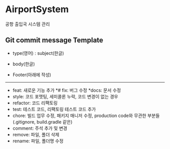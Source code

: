 # AirportSystem
공항 출입국 시스템 관리

## Git commit message Template

* type(영어) : subject(한글)

* body(한글)

* Footer(아래에 작성)
-----
* feat: 새로운 기능 추가
*# fix: 버그 수정
*docs: 문서 수정
* style: 코드 포맷팅, 세미콜론 누락, 코드 변경이 없는 경우
* refactor: 코드 리팩토링
* test: 테스트 코드, 리팩토링 테스트 코드 추가
* chore: 빌드 업무 수정, 패키지 매니저 수정, production code와 무관한 부분들 (.gitignore, build.gradle 같은)
* comment: 주석 추가 및 변경
* remove: 파일, 폴더 삭제
* rename: 파일, 폴더명 수정
